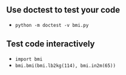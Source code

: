 ## Use doctest to test your code
  - `python -m doctest -v bmi.py`
## Test code interactively
  - `import bmi`
  - `bmi.bmi(bmi.lb2kg(114), bmi.in2m(65))`